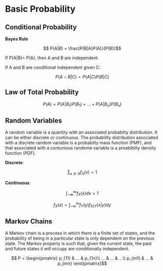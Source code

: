 # Basic Probability

## Conditional Probability

**Bayes Rule**

```math
    P(A|B) = \frac{P(B|A)P(A)}{P(B)}
```
If P(A|B)= P(A), then A and B are independent. 

If A and B are conditional independent given C:
```math
    P(A \cap B | C) = P(A|C)P(B|C)
```
## Law of Total Probability

```math
    P(A) = P(A|B_{1})P(B_{1}) + ... + P(A|B_{n})P(B_{n})
```
## Random Variables

A random variable is a quantity with an associated probabilty distribution. It can be either discrete or continuous. The probability distribution associated with a discrete random variable is a probabilty mass function (PMF), and that associated with a contunious randome variable is a proabiblity density function (PDF).

**Discrete**:

```math
    \sum_{x\in X} f_{X}(x) = 1
```

**Continuous**:

```math
    \int_{-\infty}^{\infty}f_{X}(x)dx = 1
```

```math
    f_{X}(x) = \int_{-\infty}^{\infty} f_{Y}(y)f_{X|Y}(x|y)dy
```

## Markov Chains

A Markov chain is a process in which there is a finite set of states, and the probability of being in a particular state is only dependent on the previous state. The Markov property is such that, given the current state, the past and future states it will occupy are conditionally independent. 

```math
    P = \begin{pmatrix}
p_{11} & ... & p_{1n}\\
... & ... & ...\\
p_{m1} & ... & p_{mn}
\end{pmatrix}
```
